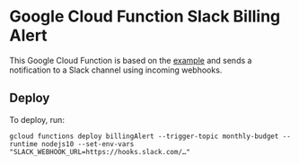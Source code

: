 # Google Cloud Function Slack Billing Alert

This Google Cloud Function is based on the [example](https://cloud.google.com/billing/docs/how-to/budgets#manage-notifications) and sends a notification to a Slack channel using incoming webhooks.

## Deploy

To deploy, run:

```
gcloud functions deploy billingAlert --trigger-topic monthly-budget --runtime nodejs10 --set-env-vars "SLACK_WEBHOOK_URL=https://hooks.slack.com/…"
```